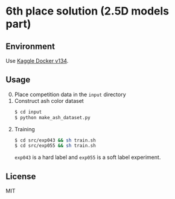 # 6th place solution (2.5D models part)

## Environment
Use [Kaggle Docker v134](https://console.cloud.google.com/gcr/images/kaggle-gpu-images/GLOBAL/python).

## Usage
0. Place competition data in the `input` directory
1. Construct ash color dataset
    ```bash
    $ cd input
    $ python make_ash_dataset.py
    ```
2. Training
    ```bash
    $ cd src/exp043 && sh train.sh
    $ cd src/exp055 && sh train.sh
    ```
    `exp043` is a hard label and `exp055` is a soft label experiment.

## License
MIT